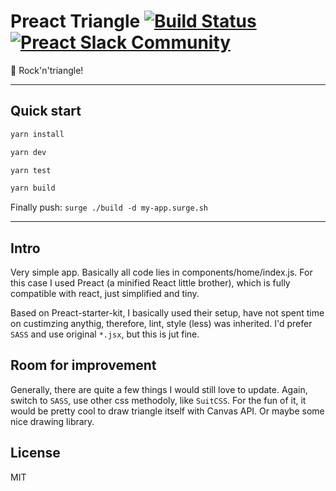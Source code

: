 # Preact Triangle [![Build Status](https://travis-ci.org/developit/preact-boilerplate.svg?branch=master)](https://travis-ci.org/developit/preact-boilerplate) [![Preact Slack Community](https://preact-slack.now.sh/badge.svg)](https://preact-slack.now.sh)

:guitar: Rock'n'triangle!

---

## Quick start

```sh
yarn install
```

```sh
yarn dev
```

```sh
yarn test
```

```sh
yarn build
```

Finally push: `surge ./build -d my-app.surge.sh`

---

## Intro

Very simple app. Basically all code lies in components/home/index.js. For this case I used Preact (a minified React little brother), which is fully compatible with react, just simplified and tiny. 

Based on Preact-starter-kit, I basically used their setup, have not spent time on custimzing anythig, therefore, lint, style (less) was inherited. I'd prefer `SASS` and use original `*.jsx`, but this is jut fine.

## Room for improvement

Generally, there are quite a few things I would still love to update. Again, switch to `SASS`, use other css methodoly, like `SuitCSS`. For the fun of it, it would be pretty cool to draw triangle itself with Canvas API. Or maybe some nice drawing library.

## License

MIT

[Preact]: https://github.com/developit/preact
[preact-compat]: https://github.com/developit/preact-compat
[webpack]: https://webpack.github.io
